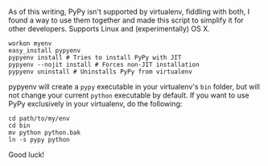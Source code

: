 As of this writing, PyPy isn't supported by virtualenv, fiddling with both,
I found a way to use them together and made this script to simplify it for
other developers. Supports Linux and (experimentally) OS X.

    workon myenv
    easy_install pypyenv
    pypyenv install # Tries to install PyPy with JIT
    pypyenv --nojit install # Forces non-JIT installation
    pypyenv uninstall # Uninstalls PyPy from virtualenv

pypyenv will create a `pypy` executable in your virtualenv's `bin` folder,
but will not change your current `python` executable by default. If you want
to use PyPy exclusively in your virtualenv, do the following:

    cd path/to/my/env
    cd bin
    mv python python.bak
    ln -s pypy python

Good luck!

